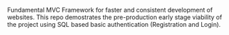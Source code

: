 Fundamental MVC Framework for faster and consistent development of websites. This repo demostrates the pre-production early stage viability of the project using SQL based basic authentication (Registration and Login).
